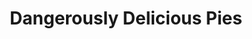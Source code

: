 ---
title: "Dangerously Delicious Pies"
url: /baltimore/dangerously-delicious-pies-odonnell-street/
shop: Süßwaren
---